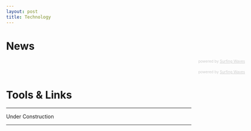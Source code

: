 ```yaml
---
layout: post
title: Technology
---
```


<h1 class="section-front-header-module__title">News</h1>
<!-- start sw-rss-feed code --> 
<script type="text/javascript"> 
<!-- 
rssfeed_url = new Array(); 
rssfeed_url[0]="http://feeds.feedburner.com/FeaturedBlogPosts-DataScienceCentral?format=xml";  
rssfeed_frame_width="100%"; rssfeed_frame_height="260"; rssfeed_scroll="off"; rssfeed_scroll_step="6"; rssfeed_scroll_bar="on"; 
rssfeed_target="_blank"; rssfeed_font_size="12"; rssfeed_font_face=""; rssfeed_border="on"; rssfeed_css_url=""; rssfeed_title="on"; 
rssfeed_title_name=""; rssfeed_title_bgcolor="#3366ff"; rssfeed_title_color="#fff"; rssfeed_title_bgimage=""; rssfeed_footer="off"; 
rssfeed_footer_name="rss feed"; rssfeed_footer_bgcolor="#fff"; rssfeed_footer_color="#333"; rssfeed_footer_bgimage=""; 
rssfeed_item_title_length="100"; rssfeed_item_title_color="#666"; rssfeed_item_bgcolor="#fff"; rssfeed_item_bgimage=""; rssfeed_item_border_bottom="on"; rssfeed_item_source_icon="off"; rssfeed_item_date="on"; rssfeed_item_description="on"; rssfeed_item_description_length="120"; rssfeed_item_description_color="#666"; rssfeed_item_description_link_color="#333"; 
rssfeed_item_description_tag="off"; rssfeed_no_items="0"; rssfeed_cache = "5c1a4a475daf0804bfea8d09060c7447"; 
//--> 
</script> 
<script type="text/javascript" src="//feed.surfing-waves.com/js/rss-feed.js"></script> 
<!-- The link below helps keep this service FREE, and helps other people find the SW widget. Please be cool and keep it! Thanks. --> 
<div style="color:#ccc;font-size:10px; text-align:right; width:650px;">powered by <a href="https://surfing-waves.com" rel="noopener" target="_blank" style="color:#ccc;">Surfing Waves</a></div> 
<!-- end sw-rss-feed code -->
<br />

<!-- start sw-rss-feed code --> 
<script type="text/javascript"> 
<!-- 
rssfeed_url = new Array(); 
rssfeed_url[0]="http://feeds.dzone.com/ai";  
rssfeed_frame_width="100%"; rssfeed_frame_height="260"; rssfeed_scroll="off"; rssfeed_scroll_step="6"; rssfeed_scroll_bar="on"; rssfeed_target="_blank"; 
rssfeed_font_size="12"; rssfeed_font_face=""; rssfeed_border="on"; rssfeed_css_url=""; rssfeed_title="on"; rssfeed_title_name=""; 
rssfeed_title_bgcolor="#3366ff"; rssfeed_title_color="#fff"; rssfeed_title_bgimage=""; rssfeed_footer="off"; rssfeed_footer_name="rss feed"; 
rssfeed_footer_bgcolor="#fff"; rssfeed_footer_color="#333"; rssfeed_footer_bgimage=""; rssfeed_item_title_length="100"; rssfeed_item_title_color="#666"; 
rssfeed_item_bgcolor="#fff"; rssfeed_item_bgimage=""; rssfeed_item_border_bottom="on"; rssfeed_item_source_icon="off"; 
rssfeed_item_date="on"; rssfeed_item_description="on"; rssfeed_item_description_length="120"; rssfeed_item_description_color="#666"; 
rssfeed_item_description_link_color="#333"; rssfeed_item_description_tag="off"; rssfeed_no_items="0"; rssfeed_cache = "5c1a4a475daf0804bfea8d09060c7447"; 
//--> 
</script> 
<script type="text/javascript" src="//feed.surfing-waves.com/js/rss-feed.js"></script> 
<!-- The link below helps keep this service FREE, and helps other people find the SW widget. Please be cool and keep it! Thanks. --> 
<div style="color:#ccc;font-size:10px; text-align:right; width:650px;">powered by <a href="https://surfing-waves.com" rel="noopener" target="_blank" style="color:#ccc;">Surfing Waves</a></div> 
<!-- end sw-rss-feed code -->

<h1 class="section-front-header-module__title">Tools & Links</h1>

<hr>
Under Construction
<hr>
